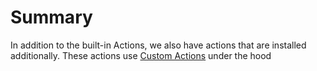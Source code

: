 # Summary

In addition to the built-in Actions, we also have actions that are installed additionally. These actions use [Custom Actions](/guide/actions/custom.md) under the hood
